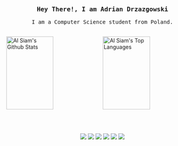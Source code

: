 

<br>
<h3 align="center">
  <samp>
    Hey There!, I am Adrian Drzazgowski
  </samp>
</h3>

<p align="center">
  <samp>
    I am a Computer Science student from Poland.
  </samp>
</p>

<!--
<br>
<p align="center"> 
  <a href="https://www.linkedin.com/in/adrian-drzazgowski/" target="_blank"><img src="https://img.shields.io/badge/LinkedIn-0077B5?style=for-the-badge&logo=linkedin&logoColor=white" alt="adriandrzazgowski" height="25px"/></a>
  <a href="https://stackoverflow.com/users/19413267/mlodyadi" target="_blank"><img src="https://img.shields.io/badge/Stack_Overflow-FE7A16?style=for-the-badge&logo=stack-overflow&logoColor=white" alt="adriandrzazgowski" height="25px"/></a>
</p>
-->

<h2></h2>

<a><a href="https://github.com/iamdrzazgowski"><img alt="Al Siam's Github Stats" src="https://denvercoder1-github-readme-stats.vercel.app/api?username=iamdrzazgowski&show_icons=true&count_private=true&theme=react&border_color=FFFFFF&hide_border=true&bg_color=0D1117&title_color=FFFFFF&text_color=9f9f9f&icon_color=79ff97" height="192px" width="49.5%"/></a>
<a href="https://github.com/iamdrzazgowski"><img alt="Al Siam's Top Languages" src="https://denvercoder1-github-readme-stats.vercel.app/api/top-langs/?username=iamdrzazgowski&langs_count=8&layout=compact&count_private=false&theme=react&border_color=7F3FBF&bg_color=0D1117&hide_border=true&title_color=FFFFFF&icon_color=F8D866&text_color=9f9f9f&hide=java,c" height="192px" width="49.5%"/></a>
<h2></h2>
<br>


<p align="center">
  <img src="https://img.shields.io/badge/HTML5-000?style=for-the-badge&logo=HTML5" />
  <img src="https://img.shields.io/badge/CSS3-000?style=for-the-badge&logo=CSS3&logoColor=%231572B6" />
  <img src="https://img.shields.io/badge/JavaScript-000?style=for-the-badge&logo=javascript" />
  <img src="https://img.shields.io/badge/Python-000?style=for-the-badge&logo=python" />
  <img src="https://img.shields.io/badge/C%2B%2B-000?style=for-the-badge&logo=c%2B%2B&logoColor=%2300599C" />
  <img src="https://img.shields.io/badge/Rust-000?style=for-the-badge&logo=rust" />
  <!--<img src="https://img.shields.io/badge/Github-000?style=for-the-badge&logo=github" />-->
  <!--<img src="https://img.shields.io/badge/Git-000?style=for-the-badge&logo=git" />-->
  <!--<img src="https://img.shields.io/badge/vscode-000?style=for-the-badge&logo=visualstudiocode&logoColor=%232AAFF2" />-->
</p>

<!--
![Static Badge](https://img.shields.io/badge/HTML5-000?style=for-the-badge&logo=HTML5)
![Static Badge](https://img.shields.io/badge/CSS3-000?style=for-the-badge&logo=CSS3&logoColor=%231572B6)
![Static Badge](https://img.shields.io/badge/JavaScript-000?style=for-the-badge&logo=javascript)
![Static Badge](https://img.shields.io/badge/Python-000?style=for-the-badge&logo=python)
![Static Badge](https://img.shields.io/badge/C%2B%2B-000?style=for-the-badge&logo=c%2B%2B&logoColor=%2300599C)
![Static Badge](https://img.shields.io/badge/Rust-000?style=for-the-badge&logo=rust)
![Static Badge](https://img.shields.io/badge/Github-000?style=for-the-badge&logo=github)
![Static Badge](https://img.shields.io/badge/Git-000?style=for-the-badge&logo=git)
-->

<!--
**iamdrzazgowski/iamdrzazgowski** is a ✨ _special_ ✨ repository because its `README.md` (this file) appears on your GitHub profile.
Here are some ideas to get you started:

- 🔭 I’m currently working on ...
- 🌱 I’m currently learning ...
- 👯 I’m looking to collaborate on ...
- 🤔 I’m looking for help with ...
- 💬 Ask me about ...
- 📫 How to reach me: ...
- 😄 Pronouns: ...
- ⚡ Fun fact: ...
-->
